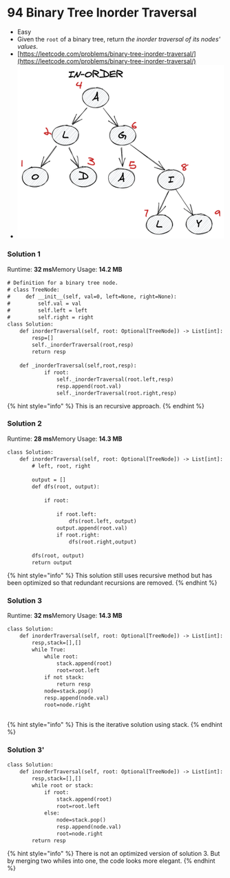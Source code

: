 # 94 Binary Tree Inorder Traversal

* Easy
* Given the `root` of a binary tree, return _the inorder traversal of its nodes' values_.
* [https://leetcode.com/problems/binary-tree-inorder-traversal/](https://leetcode.com/problems/binary-tree-inorder-traversal/)
* ![](<../../../.gitbook/assets/image (2) (1) (1) (1) (1) (1) (1) (1) (1).png>)

### Solution 1

Runtime: **32 ms**Memory Usage: **14.2 MB**

```
# Definition for a binary tree node.
# class TreeNode:
#     def __init__(self, val=0, left=None, right=None):
#         self.val = val
#         self.left = left
#         self.right = right
class Solution:
    def inorderTraversal(self, root: Optional[TreeNode]) -> List[int]:
        resp=[]
        self._inorderTraversal(root,resp)
        return resp
        
    def _inorderTraversal(self,root,resp):
            if root:
                self._inorderTraversal(root.left,resp)
                resp.append(root.val)
                self._inorderTraversal(root.right,resp)
```

{% hint style="info" %}
This is an recursive approach.&#x20;
{% endhint %}

### Solution 2

Runtime: **28 ms**Memory Usage: **14.3 MB**

```
class Solution:
    def inorderTraversal(self, root: Optional[TreeNode]) -> List[int]:
        # left, root, right
        
        output = []
        def dfs(root, output):
            
            if root:
                
                if root.left:
                    dfs(root.left, output)
                output.append(root.val)
                if root.right:
                    dfs(root.right,output)
        
        dfs(root, output)
        return output
```

{% hint style="info" %}
This solution still uses recursive method but has been optimized so that redundant recursions are removed.&#x20;
{% endhint %}

### Solution 3

Runtime: **32 ms**Memory Usage: **14.3 MB**

```
class Solution:
    def inorderTraversal(self, root: Optional[TreeNode]) -> List[int]:
        resp,stack=[],[]
        while True:
            while root:
                stack.append(root)
                root=root.left
            if not stack:
                return resp
            node=stack.pop()
            resp.append(node.val)
            root=node.right
            

```

{% hint style="info" %}
This is the iterative solution using stack.&#x20;
{% endhint %}

### Solution 3'

```
class Solution:
    def inorderTraversal(self, root: Optional[TreeNode]) -> List[int]:
        resp,stack=[],[]
        while root or stack:
            if root:
                stack.append(root)
                root=root.left
            else:
                node=stack.pop()
                resp.append(node.val)
                root=node.right
        return resp
```

{% hint style="info" %}
There is not an optimized version of solution 3. But by merging two whiles into one, the code looks more elegant.&#x20;
{% endhint %}
